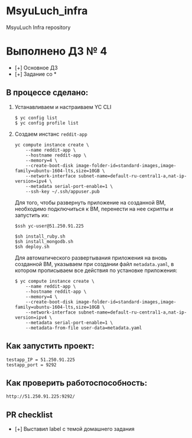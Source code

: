 # MsyuLuch_infra
MsyuLuch Infra repository

# Выполнено ДЗ № 4

 - [+] Основное ДЗ
 - [+] Задание со *

## В процессе сделано:
 1. Устанавливаем и настраиваем YC CLI

    ```
    $ yc config list
    $ yc config profile list

    ```

 2. Создаем инстанс `reddit-app`

    ```
    yc compute instance create \
        --name reddit-app \
        --hostname reddit-app \
        --memory=4 \
        --create-boot-disk image-folder-id=standard-images,image-family=ubuntu-1604-lts,size=10GB \
        --network-interface subnet-name=default-ru-central1-a,nat-ip-version=ipv4 \
        --metadata serial-port-enable=1 \
        --ssh-key ~/.ssh/appuser.pub
    ```

    Для того, чтобы развернуть приложение на созданной ВМ, необходимо подключиться к ВМ, перенести на нее скрипты и запустить их:

    ```
    $ssh yc-user@51.250.91.225

    $sh install_ruby.sh
    $sh install_mongodb.sh
    $sh deploy.sh
    ```

    Для автоматического развертывания приложения на вновь созданной ВМ, указываем при создании файл `metadata.yaml`, в котором прописываем все действия по установке приложения:

    ```
    $ yc compute instance create \
        --name reddit-app \
        --hostname reddit-app \
        --memory=4 \
        --create-boot-disk image-folder-id=standard-images,image-family=ubuntu-1604-lts,size=10GB \
        --network-interface subnet-name=default-ru-central1-a,nat-ip-version=ipv4 \
        --metadata serial-port-enable=1 \
        --metadata-from-file user-data=metadata.yaml
    ```

## Как запустить проект:

    testapp_IP = 51.250.91.225
    testapp_port = 9292

## Как проверить работоспособность:

    http://51.250.91.225:9292/

## PR checklist
 - [+] Выставил label с темой домашнего задания
